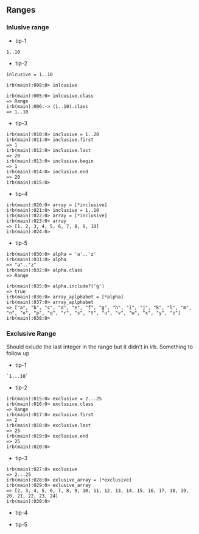 ## Ranges

### Inlusive range 

* tip-1  

```
1..10
```


* tip-2

```
inlcusive = 1..10

irb(main):008:0> inlcusive

irb(main):005:0> inlcusive.class
=> Range
irb(main):006:-> (1..10).class
=> 1..10
```

* tip-3

```
irb(main):010:0> inclusive = 1..20
irb(main):011:0> inclusive.first
=> 1
irb(main):012:0> inclusive.last
=> 20
irb(main):013:0> inclusive.begin
=> 1
irb(main):014:0> inclusive.end
=> 20
irb(main):015:0>
```

* tip-4

```
irb(main):020:0> array = [*inclusive]
irb(main):021:0> inclusive = 1..10
irb(main):022:0> array = [*inclusive]
irb(main):023:0> array
=> [1, 2, 3, 4, 5, 6, 7, 8, 9, 10]
irb(main):024:0>
```

* tip-5

```
irb(main):030:0> alpha = 'a'..'z'
irb(main):031:0> alpha
=> "a".."z"
irb(main):032:0> alpha.class
=> Range

irb(main):035:0> alpha.include?('g')
=> true
irb(main):036:0> array_aplphabet = [*alpha]
irb(main):037:0> array_aplphabet
=> ["a", "b", "c", "d", "e", "f", "g", "h", "i", "j", "k", "l", "m", "n", "o", "p", "q", "r", "s", "t", "u", "v", "w", "x", "y", "z"]
irb(main):038:0>

```



### Exclusive Range 

Should exlude the last integer in the range but it didn't in irb. Something to follow up

* tip-1

```
`1...10`
```

* tip-2

```
irb(main):015:0> exclusive = 2...25
irb(main):016:0> exclusive.class
=> Range
irb(main):017:0> exclusive.first
=> 2
irb(main):018:0> exclusive.last
=> 25
irb(main):019:0> exclusive.end
=> 25
irb(main):020:0>

```

* tip-3

```
irb(main):027:0> exclusive
=> 2...25
irb(main):028:0> exlusive_array = [*exclusive]
irb(main):029:0> exlusive_array
=> [2, 3, 4, 5, 6, 7, 8, 9, 10, 11, 12, 13, 14, 15, 16, 17, 18, 19, 20, 21, 22, 23, 24]
irb(main):030:0>
```

* tip-4

* tip-5 
